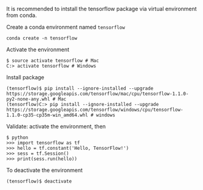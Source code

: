 It is recommended to intstall the tensorflow package via virtual environment from conda. 

Create a conda environment named `tensorflow`

```
conda create -n tensorflow
```

Activate the environment

```
$ source activate tensorflow # Mac
C:> activate tensorflow # Windows
```

Install package
```
(tensorflow)$ pip install --ignore-installed --upgrade https://storage.googleapis.com/tensorflow/mac/cpu/tensorflow-1.1.0-py2-none-any.whl # Mac
(tensorflow)C:> pip install --ignore-installed --upgrade https://storage.googleapis.com/tensorflow/windows/cpu/tensorflow-1.1.0-cp35-cp35m-win_amd64.whl # windows
```

Validate: activate the environment, then

```
$ python
>>> import tensorflow as tf
>>> hello = tf.constant('Hello, TensorFlow!')
>>> sess = tf.Session()
>>> print(sess.run(hello))
```

To deactivate the environment
```
(tensorflow)$ deactivate 
```
